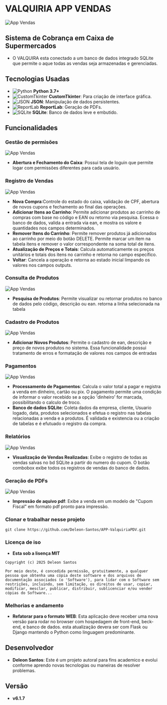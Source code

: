 # VALQUIRIA APP VENDAS
![App Vendas](img/banner.png)

## Sistema de Cobrança em Caixa de Supermercados

- O VALQUIRA esta conectado a um banco de dados integrado SQLite que permite o aque todas as vendas seja armazenadas e gerenciadas.

## Tecnologias Usadas

- ![Python](https://img.shields.io/badge/Python-3.7+-blue?style=for-the-badge&logo=python&logoColor=white) **Python 3.7+**
- ![CustomTkinter](https://img.shields.io/badge/CustomTkinter-GUI-brightgreen?style=for-the-badge&logo=customtkinter&logoColor=white) **CustomTkinter**: Para criação de interface gráfica.
- ![JSON](https://img.shields.io/badge/JSON-Data-blue?style=for-the-badge&logo=json&logoColor=white) **JSON**: Manipulação de dados persistentes.
- ![ReportLab](https://img.shields.io/badge/ReportLab-PDF-red?style=for-the-badge&logo=pdf&logoColor=white) **ReportLab**: Geração de PDFs.
- ![SQLite](https://img.shields.io/badge/SQLite-Database-lightgrey?style=for-the-badge&logo=sqlite&logoColor=white) **SQLite**: Banco de dados leve e embutido.

## Funcionalidades

### Gestão de permisões
![App Vendas](img/tela-de-login.png)
- **Abertura e Fechamento do Caixa**: Possui tela de loguin que permite logar com permissões diferentes para cada usuário.

### Registro de Vendas
![App Vendas](img/tela-de-vendas.png)
- **Nova Compra**:Controle do estado do caixa, validação de CPF, abertura de novos cupons e fechamento ao final das operações.  
- **Adicionar Itens ao Carrinho**: Permite adicionar produtos ao carrinho de compras com base no código e EAN ou retorno via pesquisa. Ecessa o banco de dados, valida a entrada via ean, e mostra os valore e quantidades nos campos determinados.
- **Remover Itens do Carrinho**: Permite remover produtos já adicionados ao carrinho por meio do botão DELETE. Permite marcar um item na tabela itens e remover o valor correspondente na soma total de itens.
- **Atualização de Preços e Totais**: Calcula automaticamente os preços unitários e totais dos itens no carrinho e retorna no campo específico.
- **Voltar**: Cancela a operação e retorna ao estado inicial limpando os valores nos campos outputs.

### Consulta de Produtos

![App Vendas](img/tela-de-pesquisa.png)
- **Pesquisa de Produtos**: Permite visualizar ou retornar produtos no banco de dados pelo código, descrição ou ean. retorna a linha selecionada na tabela

### Cadastro de Produtos
![App Vendas](img/tela-de-cadastros.png)
- **Adicionar Novos Produtos**: Permite o cadastro de ean, descrição e preço de novos produtos no sistema. Essa funcionalidade possui tratamento de erros e formatação de valores nos campos de entradas

### Pagamentos
![App Vendas](img/tela-de-pagamentos.png)
- **Processamento de Pagamentos**: Calcula o valor total a pagar e registra a venda em dinheiro, cartão ou pix. O pagamento permite uma condição de informar o valor recebido se a opção 'dinheiro' for marcada, possibilitando o calculo de troco.
- **Banco de dados SQLite**: Coleta dados da empresa, cliente, Usuario logado, data, produtos selecionados e efetua o registro nas tabelas relacionadas a venda e a produtos. É validada e existencia ou a criação de tabelas e é efutuado o registro da compra.

### Relatórios
![App Vendas](img/impressãoDoc.png)
- **Visualização de Vendas Realizadas**: Exibe o registro de todas as vendas salvas no bd SQLite a partir do numero do cupom. O botão combobox exibe todos os registros de vendas do banco de dados.

### Geração de PDFs
![App Vendas](img/impressão.png)
- **Impressão de aquivo pdf**: Exibe a venda em um modelo de "Cupom Fiscal" em formato pdf pronto para impressão.

### Clonar e trabalhar nesse projeto

```
git clone https://github.com/Deleon-Santos/APP-ValquiriaPDV.git
```
### Licença de iso 
- **Esta sob a lisença MIT**
```
Copyright (c) 2025 Deleon Santos

Por meio deste, é concedida permissão, gratuitamente, a qualquer pessoa que obtenha uma cópia deste software e dos arquivos de documentação associados (o 'Software'), para lidar com o Software sem restrições, incluindo, sem limitação, os direitos de usar, copiar, modificar, mesclar, publicar, distribuir, sublicenciar e/ou vender cópias do Software...
```
### Melhorias e andamento
- **Refatorar para o formato WEB**: Esta aplicação deve receber uma nova versão para rodar no browser com hospedagem de front-end, beck-end, e banco de dados. esta atualização devera ser com Flask ou Django mantendo o Python como linguagem predominante.

## Desenvolvedor
- **Deleon Santos**: Este é um projeto autoral para fins academico e evolui conforme aprendo novas tecnologias ou maneiras de resolver problemas.

## Versão
- **v6.1.7**

